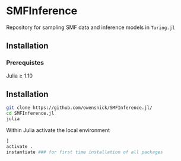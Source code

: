 # SMFInference


Repository for sampling SMF data and inference models in `Turing.jl`

## Installation


### Prerequistes

Julia ≥ 1.10

## Installation
```bash
git clone https://github.com/owensnick/SMFInference.jl/
cd SMFInference.jl
julia
```
Within Julia activate the local environment
```julia
]
activate .
instantiate ### for first time installation of all packages
```